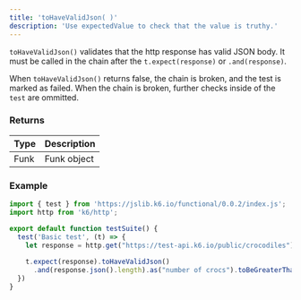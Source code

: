 ```yaml
---
title: 'toHaveValidJson( )'
description: 'Use expectedValue to check that the value is truthy.'
---
```


`toHaveValidJson()` validates that the http response has valid JSON body. It must be called in the chain after the `t.expect(response)` or `.and(response)`. 

When `toHaveValidJson()` returns false, the chain is broken, and the test is marked as failed. When the chain is broken, further checks inside of the `test` are ommitted. 


### Returns

| Type   | Description                     |
| ------ | ------------------------------- |
| Funk   | Funk object |

### Example

<CodeGroup labels={[]}>

```javascript
import { test } from 'https://jslib.k6.io/functional/0.0.2/index.js';
import http from 'k6/http';

export default function testSuite() {
  test('Basic test', (t) => {
    let response = http.get("https://test-api.k6.io/public/crocodiles")
    
    t.expect(response).toHaveValidJson()
      .and(response.json().length).as("number of crocs").toBeGreaterThan(5);
  })
}
```

</CodeGroup>
